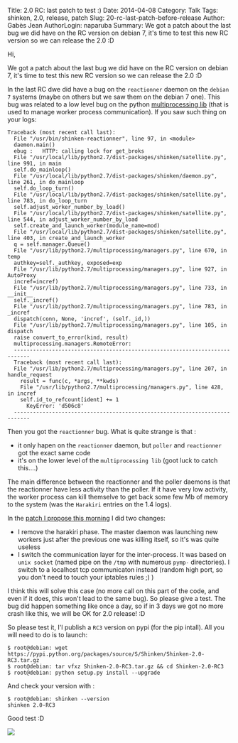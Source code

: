 Title: 2.0 RC: last patch to test :)
Date: 2014-04-08
Category: Talk
Tags: shinken, 2.0, release, patch
Slug: 20-rc-last-patch-before-release
Author: Gabès Jean
AuthorLogin: naparuba
Summary: We got a patch about the last bug we did have on the RC version on debian 7, it's time to test this new RC version so we can release the 2.0 :D



Hi,

We got a patch about the last bug we did have on the RC version on debian 7, it's time to test this new RC version so we can release the 2.0 :D

In the last RC dwe did have a bug on the `reactionner` daemon on the `debian 7` systems (maybe on others but we saw them on the debian 7 one). This bug was related to a low level bug on the python [multiprocessing lib](https://docs.python.org/2/library/multiprocessing.html) (that is used to manage worker process communication). If you saw such thing on your logs:


    Traceback (most recent call last):
      File "/usr/bin/shinken-reactionner", line 97, in <module>
      daemon.main()
	  ebug :   HTTP: calling lock for get_broks
	  File "/usr/local/lib/python2.7/dist-packages/shinken/satellite.py", line 991, in main
	  self.do_mainloop()
	  File "/usr/local/lib/python2.7/dist-packages/shinken/daemon.py", line 261, in do_mainloop
	  self.do_loop_turn()
	  File "/usr/local/lib/python2.7/dist-packages/shinken/satellite.py", line 783, in do_loop_turn
	  self.adjust_worker_number_by_load()
	  File "/usr/local/lib/python2.7/dist-packages/shinken/satellite.py", line 544, in adjust_worker_number_by_load
	  self.create_and_launch_worker(module_name=mod)
	  File "/usr/local/lib/python2.7/dist-packages/shinken/satellite.py", line 403, in create_and_launch_worker
	  q = self.manager.Queue()
	  File "/usr/lib/python2.7/multiprocessing/managers.py", line 670, in temp
	  authkey=self._authkey, exposed=exp
	  File "/usr/lib/python2.7/multiprocessing/managers.py", line 927, in AutoProxy
	  incref=incref)
	  File "/usr/lib/python2.7/multiprocessing/managers.py", line 733, in __init__
	  self._incref()
	  File "/usr/lib/python2.7/multiprocessing/managers.py", line 783, in _incref
	  dispatch(conn, None, 'incref', (self._id,))
	  File "/usr/lib/python2.7/multiprocessing/managers.py", line 105, in dispatch
	  raise convert_to_error(kind, result)
	  multiprocessing.managers.RemoteError: 
	  ---------------------------------------------------------------------------
	  Traceback (most recent call last):
	  File "/usr/lib/python2.7/multiprocessing/managers.py", line 207, in handle_request
	    result = func(c, *args, **kwds)
	    File "/usr/lib/python2.7/multiprocessing/managers.py", line 428, in incref
	    self.id_to_refcount[ident] += 1
	      KeyError: 'd506c8'
	  ---------------------------------------------------------------------------


Then you got the `reactionner` bug. What is quite strange is that :

* it only hapen on the `reactionner` daemon, but `poller` and `reactionner` got the exact same code
* it's on the lower level of the `multiprocessing lib` (goot luck to catch this....)

The main difference between the reactionner and the poller daemons is that the reactionner have less activity than the poller. If it have very low activity, the worker process can kill themselve to get back some few Mb of memory to the system (was the `Harakiri` entries on the 1.4 logs).

In the [patch I propose this morning](https://github.com/naparuba/shinken/commit/d001d1f6fa7e5dcdb2cbb5590c9e341c49ee95e4) I did two changes:

* I remove the harakiri phase. The master daemon was launching new workers just after the previous one was killing itself, so it's was quite useless
* I switch the communication layer for the inter-process. It was based on `unix socket` (named pipe on the `/tmp` with numerous `pymp-` directories). I switch to a localhost tcp communicaton instead (random high port, so you don't need to touch your iptables rules ;) )

I think this will solve this case (no more call on this part of the code, and even if it does, this won't lead to the same bug). So please give a test. The bug did happen something like once a day, so if in 3 days we got no more crash like this, we will be OK for 2.0 release! :D

So please test it, I'l publish a `RC3` version on pypi (for the pip intall). All you will need to do is to launch:

    $ root@debian: wget https://pypi.python.org/packages/source/S/Shinken/Shinken-2.0-RC3.tar.gz
	$ root@debian: tar vfxz Shinken-2.0-RC3.tar.gz && cd Shinken-2.0-RC3
	$ root@debian: python setup.py install --upgrade

And check your version with :

    $ root@debian: shinken --version
	shinken 2.0-RC3

Good test :D

<img src='/images/20-prerelase-patch/need-you.jpg'>
